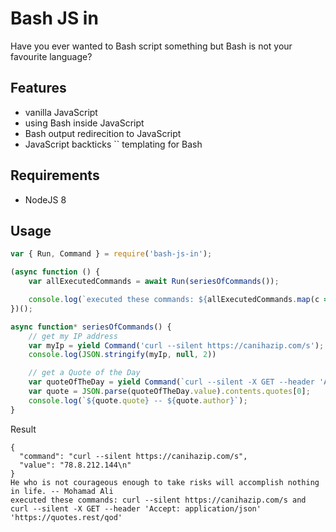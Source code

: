# Bash JS in

Have you ever wanted to Bash script something but Bash is not your favourite language?

## Features

 - vanilla JavaScript
 - using Bash inside JavaScript
 - Bash output redirecition to JavaScript
 - JavaScript backticks `` templating for Bash

## Requirements

 - NodeJS 8

## Usage

``` javascript
var { Run, Command } = require('bash-js-in');

(async function () {
    var allExecutedCommands = await Run(seriesOfCommands());

    console.log(`executed these commands: ${allExecutedCommands.map(c => c.command).join(' and ')}`);
})();

async function* seriesOfCommands() {
    // get my IP address
    var myIp = yield Command('curl --silent https://canihazip.com/s');
    console.log(JSON.stringify(myIp, null, 2))

    // get a Quote of the Day
    var quoteOfTheDay = yield Command(`curl --silent -X GET --header 'Accept: application/json' 'https://quotes.rest/qod'`);
    var quote = JSON.parse(quoteOfTheDay.value).contents.quotes[0];
    console.log(`${quote.quote} -- ${quote.author}`);
}
```

Result
``` text
{
  "command": "curl --silent https://canihazip.com/s",
  "value": "78.8.212.144\n"
}
He who is not courageous enough to take risks will accomplish nothing in life. -- Mohamad Ali
executed these commands: curl --silent https://canihazip.com/s and curl --silent -X GET --header 'Accept: application/json' 'https://quotes.rest/qod'
```
